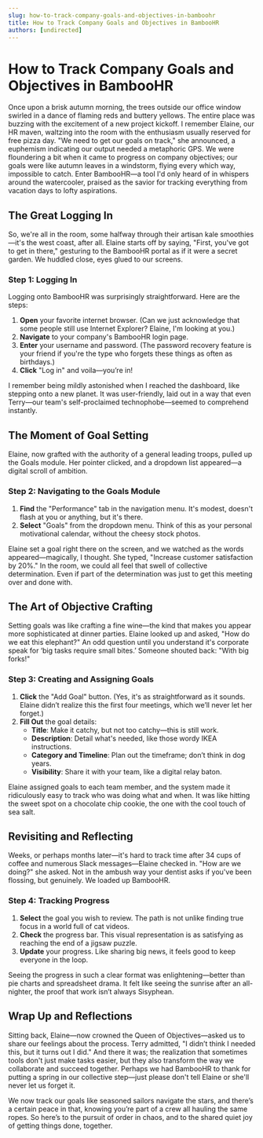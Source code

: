 ```yaml
---
slug: how-to-track-company-goals-and-objectives-in-bamboohr
title: How to Track Company Goals and Objectives in BambooHR
authors: [undirected]
---
```



# How to Track Company Goals and Objectives in BambooHR

Once upon a brisk autumn morning, the trees outside our office window swirled in a dance of flaming reds and buttery yellows. The entire place was buzzing with the excitement of a new project kickoff. I remember Elaine, our HR maven, waltzing into the room with the enthusiasm usually reserved for free pizza day. "We need to get our goals on track," she announced, a euphemism indicating our output needed a metaphoric GPS. We were floundering a bit when it came to progress on company objectives; our goals were like autumn leaves in a windstorm, flying every which way, impossible to catch. Enter BambooHR—a tool I'd only heard of in whispers around the watercooler, praised as the savior for tracking everything from vacation days to lofty aspirations. 

## The Great Logging In

So, we're all in the room, some halfway through their artisan kale smoothies—it's the west coast, after all. Elaine starts off by saying, "First, you've got to get in there," gesturing to the BambooHR portal as if it were a secret garden. We huddled close, eyes glued to our screens.

### Step 1: Logging In
Logging onto BambooHR was surprisingly straightforward. Here are the steps:
1. **Open** your favorite internet browser. (Can we just acknowledge that some people still use Internet Explorer? Elaine, I'm looking at you.)
2. **Navigate** to your company's BambooHR login page.
3. **Enter** your username and password. (The password recovery feature is your friend if you're the type who forgets these things as often as birthdays.)
4. **Click** "Log in" and voila—you’re in!

I remember being mildly astonished when I reached the dashboard, like stepping onto a new planet. It was user-friendly, laid out in a way that even Terry—our team's self-proclaimed technophobe—seemed to comprehend instantly. 

## The Moment of Goal Setting

Elaine, now grafted with the authority of a general leading troops, pulled up the Goals module. Her pointer clicked, and a dropdown list appeared—a digital scroll of ambition.

### Step 2: Navigating to the Goals Module
1. **Find** the "Performance" tab in the navigation menu. It's modest, doesn't flash at you or anything, but it's there.
2. **Select** "Goals" from the dropdown menu. Think of this as your personal motivational calendar, without the cheesy stock photos.

Elaine set a goal right there on the screen, and we watched as the words appeared—magically, I thought. She typed, "Increase customer satisfaction by 20%." In the room, we could all feel that swell of collective determination. Even if part of the determination was just to get this meeting over and done with.

## The Art of Objective Crafting

Setting goals was like crafting a fine wine—the kind that makes you appear more sophisticated at dinner parties. Elaine looked up and asked, "How do we eat this elephant?" An odd question until you understand it's corporate speak for ‘big tasks require small bites.’ Someone shouted back: "With big forks!"

### Step 3: Creating and Assigning Goals
1. **Click** the "Add Goal" button. (Yes, it's as straightforward as it sounds. Elaine didn’t realize this the first four meetings, which we’ll never let her forget.)
2. **Fill Out** the goal details: 
   - **Title**: Make it catchy, but not too catchy—this is still work.
   - **Description**: Detail what's needed, like those wordy IKEA instructions.
   - **Category and Timeline**: Plan out the timeframe; don’t think in dog years.
   - **Visibility**: Share it with your team, like a digital relay baton. 

Elaine assigned goals to each team member, and the system made it ridiculously easy to track who was doing what and when. It was like hitting the sweet spot on a chocolate chip cookie, the one with the cool touch of sea salt.

## Revisiting and Reflecting

Weeks, or perhaps months later—it's hard to track time after 34 cups of coffee and numerous Slack messages—Elaine checked in. "How are we doing?" she asked. Not in the ambush way your dentist asks if you've been flossing, but genuinely. We loaded up BambooHR.

### Step 4: Tracking Progress
1. **Select** the goal you wish to review. The path is not unlike finding true focus in a world full of cat videos.
2. **Check** the progress bar. This visual representation is as satisfying as reaching the end of a jigsaw puzzle.
3. **Update** your progress. Like sharing big news, it feels good to keep everyone in the loop.

Seeing the progress in such a clear format was enlightening—better than pie charts and spreadsheet drama. It felt like seeing the sunrise after an all-nighter, the proof that work isn’t always Sisyphean.

## Wrap Up and Reflections

Sitting back, Elaine—now crowned the Queen of Objectives—asked us to share our feelings about the process. Terry admitted, "I didn’t think I needed this, but it turns out I did." And there it was; the realization that sometimes tools don't just make tasks easier, but they also transform the way we collaborate and succeed together. Perhaps we had BambooHR to thank for putting a spring in our collective step—just please don't tell Elaine or she'll never let us forget it.

We now track our goals like seasoned sailors navigate the stars, and there’s a certain peace in that, knowing you’re part of a crew all hauling the same ropes. So here’s to the pursuit of order in chaos, and to the shared quiet joy of getting things done, together.